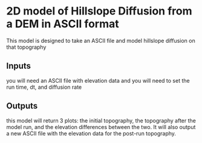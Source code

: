 # 2D model of Hillslope Diffusion from a DEM in ASCII format 
This model is designed to take an ASCII file and model hillslope diffusion on that topography 

## Inputs 
you will need an ASCII file with elevation data and you will need to set the run time, dt, and diffusion rate
## Outputs 
this model will return 3 plots: the initial topography, the topography after the model run, and the elevation differences between the two. 
It will also output a new ASCII file with the elevation data for the post-run topography. 
